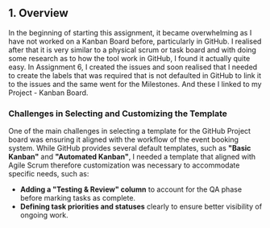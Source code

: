 ## 1. Overview
In the beginning of starting this assignment, it became overwhelming as I have not worked on a Kanban Board before, particularly in GitHub. I realised after that it is very similar to a physical scrum or task board and with doing some research as to how the tool work in GitHub, I found it actually quite easy. In Assignment 6, I created the issues and soon realised that I needed to create the labels that was required that is not defaulted in GitHub to link it to the issues and the same went for the Milestones. And these I linked to my Project - Kanban Board. 

### Challenges in Selecting and Customizing the Template  
One of the main challenges in selecting a template for the GitHub Project board was ensuring it aligned with the workflow of the event booking system. While GitHub provides several default templates, such as **"Basic Kanban"** and **"Automated Kanban"**, I needed a template that aligned with Agile Scrum therefore customization was necessary to accommodate specific needs, such as:  

- **Adding a "Testing & Review" column** to account for the QA phase before marking tasks as complete.  
- **Defining task priorities and statuses** clearly to ensure better visibility of ongoing work.  
